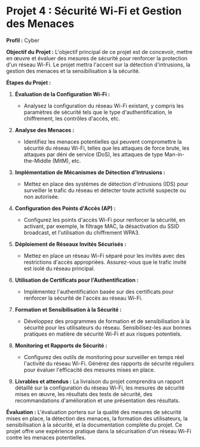 # Projet 4 : Sécurité Wi-Fi et Gestion des Menaces

**Profil :** Cyber

**Objectif du Projet :** 
L'objectif principal de ce projet est de concevoir, mettre en œuvre et évaluer des mesures de sécurité pour renforcer la protection d'un réseau Wi-Fi. Le projet mettra l'accent sur la détection d'intrusions, la gestion des menaces et la sensibilisation à la sécurité.

**Étapes du Projet :**
1. **Évaluation de la Configuration Wi-Fi :**
   - Analysez la configuration du réseau Wi-Fi existant, y compris les paramètres de sécurité tels que le type d'authentification, le chiffrement, les contrôles d'accès, etc.
   
2. **Analyse des Menaces :**
   - Identifiez les menaces potentielles qui peuvent compromettre la sécurité du réseau Wi-Fi, telles que les attaques de force brute, les attaques par déni de service (DoS), les attaques de type Man-in-the-Middle (MitM), etc.
   
3. **Implémentation de Mécanismes de Détection d'Intrusions :**
   - Mettez en place des systèmes de détection d'intrusions (IDS) pour surveiller le trafic du réseau et détecter toute activité suspecte ou non autorisée.
   
4. **Configuration des Points d'Accès (AP) :**
   - Configurez les points d'accès Wi-Fi pour renforcer la sécurité, en activant, par exemple, le filtrage MAC, la désactivation du SSID broadcast, et l'utilisation du chiffrement WPA3.
   
5. **Déploiement de Réseaux Invités Sécurisés :**
   - Mettez en place un réseau Wi-Fi séparé pour les invités avec des restrictions d'accès appropriées. Assurez-vous que le trafic invité est isolé du réseau principal.
   
6. **Utilisation de Certificats pour l'Authentification :**
   - Implémentez l'authentification basée sur des certificats pour renforcer la sécurité de l'accès au réseau Wi-Fi.
   
7. **Formation et Sensibilisation à la Sécurité :**
   - Développez des programmes de formation et de sensibilisation à la sécurité pour les utilisateurs du réseau. Sensibilisez-les aux bonnes pratiques en matière de sécurité Wi-Fi et aux risques potentiels.
   
8. **Monitoring et Rapports de Sécurité :**
   - Configurez des outils de monitoring pour surveiller en temps réel l'activité du réseau Wi-Fi. Générez des rapports de sécurité réguliers pour évaluer l'efficacité des mesures mises en place.
   
9. **Livrables et attendus :** 
   La livraison du projet comprendra un rapport détaillé sur la configuration du réseau Wi-Fi, les mesures de sécurité mises en œuvre, les résultats des tests de sécurité, des recommandations d'amélioration et une présentation des résultats.

**Évaluation :**
L'évaluation portera sur la qualité des mesures de sécurité mises en place, la détection des menaces, la formation des utilisateurs, la sensibilisation à la sécurité, et la documentation complète du projet. Ce projet offre une expérience pratique dans la sécurisation d'un réseau Wi-Fi contre les menaces potentielles.
